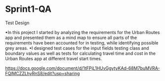 # Sprint1-QA
Test Design

•In this project I started by analyzing the requirements for the Urban Routes app and presented them as a mind map to ensure all parts of the requirements have been accounted for in testing, while identifying possible grey areas. 
•I designed test cases for the input fields testing class and boundary values as well as tests for calculating travel time and cost in the Urban Routes app at different travel start times.



https://docs.google.com/document/d/1tFPjL1HUvGgytyKAd-68M7buMVRA-FQlMCZZLhyRnS8/edit?usp=sharing
